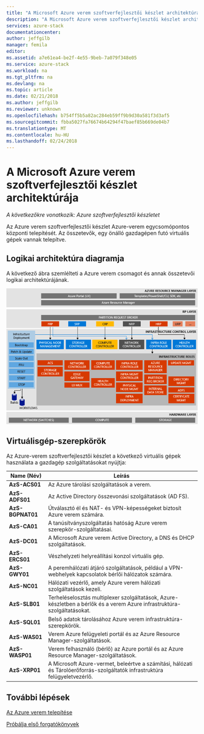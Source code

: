 ```yaml
---
title: "A Microsoft Azure verem szoftverfejlesztői készlet architektúra |} Microsoft Docs"
description: "A Microsoft Azure verem szoftverfejlesztői készlet architektúra megtekintése."
services: azure-stack
documentationcenter: 
author: jeffgilb
manager: femila
editor: 
ms.assetid: a7e61ea4-be2f-4e55-9beb-7a079f348e05
ms.service: azure-stack
ms.workload: na
ms.tgt_pltfrm: na
ms.devlang: na
ms.topic: article
ms.date: 02/21/2018
ms.author: jeffgilb
ms.reviewer: unknown
ms.openlocfilehash: b754ff5b5a82ac284eb59ff9b9d30a581f3d3af5
ms.sourcegitcommit: fbba5027fa76674b64294f47baef85b669de04b7
ms.translationtype: MT
ms.contentlocale: hu-HU
ms.lasthandoff: 02/24/2018
---
```

# <a name="microsoft-azure-stack-development-kit-architecture"></a>A Microsoft Azure verem szoftverfejlesztői készlet architektúrája

*A következőkre vonatkozik: Azure szoftverfejlesztői készletet*

Az Azure verem szoftverfejlesztői készlet Azure-verem egycsomópontos központi telepítését. Az összetevők, egy önálló gazdagépen futó virtuális gépek vannak telepítve. 

## <a name="logical-architecture-diagram"></a>Logikai architektúra diagramja
A következő ábra szemlélteti a Azure verem csomagot és annak összetevői logikai architektúrájának.

![](media/azure-stack-architecture/image1.png)

## <a name="virtual-machine-roles"></a>Virtuálisgép-szerepkörök
Az Azure-verem szoftverfejlesztői készlet a következő virtuális gépek használata a gazdagép szolgáltatásokat nyújtja:

| Name (Név) | Leírás |
| ----- | ----- |
| **AzS-ACS01** | Az Azure tárolási szolgáltatások a verem.|
| **AzS-ADFS01** | Az Active Directory összevonási szolgáltatások (AD FS).  |
| **AzS-BGPNAT01** | Útválasztó él és NAT- és VPN-képességeket biztosít Azure verem számára. |
| **AzS-CA01** | A tanúsítványszolgáltatás hatóság Azure verem szerepkör-szolgáltatásai.|
| **AzS-DC01** | A Microsoft Azure verem Active Directory, a DNS és DHCP szolgáltatások.|
| **AzS-ERCS01** | Vészhelyzeti helyreállítási konzol virtuális gép. |
| **AzS-GWY01** | A peremhálózati átjáró szolgáltatások, például a VPN-webhelyek kapcsolatok bérlői hálózatok számára.|
| **AzS-NC01** | Hálózati vezérlő, amely Azure verem hálózati szolgáltatások kezeli.  |
| **AzS-SLB01** | Terheléselosztás multiplexer szolgáltatások, Azure-készletben a bérlők és a verem Azure infrastruktúra-szolgáltatásokat.  |
| **AzS-SQL01** | Belső adatok tárolásához Azure verem infrastruktúra-szerepkörök.  |
| **AzS-WAS01** | Verem Azure felügyeleti portál és az Azure Resource Manager-szolgáltatások.|
| **AzS-WASP01**| Verem felhasználó (bérlő) az Azure portál és az Azure Resource Manager-szolgáltatások.|
| **AzS-XRP01** | A Microsoft Azure-vermet, beleértve a számítási, hálózati és Tárolóerőforrás-szolgáltatók infrastruktúra felügyeletvezérlő.|


## <a name="next-steps"></a>További lépések
[Az Azure verem telepítése](azure-stack-deploy.md)

[Próbálja első forgatókönyvek](azure-stack-first-scenarios.md)

